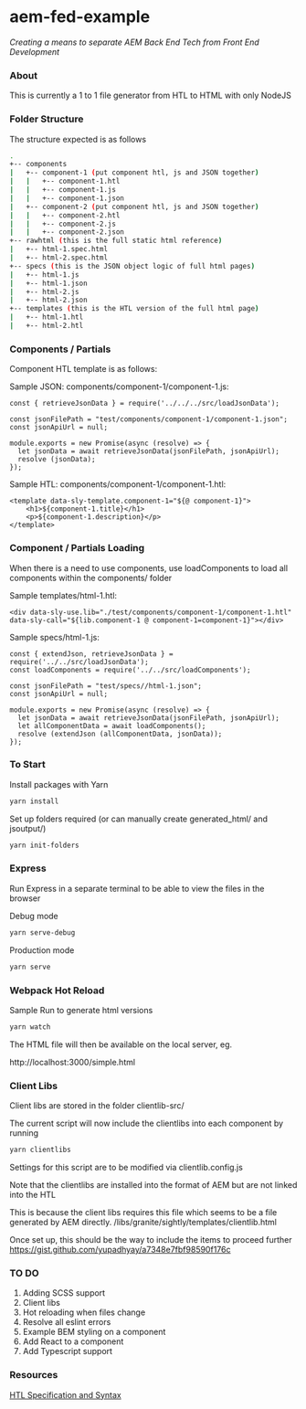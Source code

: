 # aem-fed-example

*Creating a means to separate AEM Back End Tech from Front End Development*

### About

This is currently a 1 to 1 file generator from HTL to HTML with only NodeJS

### Folder Structure

The structure expected is as follows

```bash
.
+-- components
|   +-- component-1 (put component htl, js and JSON together)
|   |   +-- component-1.htl 
|   |   +-- component-1.js
|   |   +-- component-1.json
|   +-- component-2 (put component htl, js and JSON together)
|   |   +-- component-2.htl 
|   |   +-- component-2.js
|   |   +-- component-2.json
+-- rawhtml (this is the full static html reference)
|   +-- html-1.spec.html
|   +-- html-2.spec.html
+-- specs (this is the JSON object logic of full html pages)
|   +-- html-1.js
|   +-- html-1.json
|   +-- html-2.js
|   +-- html-2.json
+-- templates (this is the HTL version of the full html page)
|   +-- html-1.htl
|   +-- html-2.htl
```

### Components / Partials

Component HTL template is as follows:

Sample JSON: components/component-1/component-1.js:

~~~~
const { retrieveJsonData } = require('../../../src/loadJsonData');

const jsonFilePath = "test/components/component-1/component-1.json";
const jsonApiUrl = null;

module.exports = new Promise(async (resolve) => {
  let jsonData = await retrieveJsonData(jsonFilePath, jsonApiUrl);
  resolve (jsonData);
});

~~~~

Sample HTL: components/component-1/component-1.htl:

~~~~
<template data-sly-template.component-1="${@ component-1}">
    <h1>${component-1.title}</h1>
    <p>${component-1.description}</p>
</template>
~~~~
  
### Component / Partials Loading

When there is a need to use components, use loadComponents to load all components within the components/ folder

Sample templates/html-1.htl:

~~~~
<div data-sly-use.lib="./test/components/component-1/component-1.htl" data-sly-call="${lib.component-1 @ component-1=component-1}"></div>
~~~~

Sample specs/html-1.js:

~~~~
const { extendJson, retrieveJsonData } = require('../../src/loadJsonData');
const loadComponents = require('../../src/loadComponents');

const jsonFilePath = "test/specs//html-1.json";
const jsonApiUrl = null;

module.exports = new Promise(async (resolve) => {
  let jsonData = await retrieveJsonData(jsonFilePath, jsonApiUrl);
  let allComponentData = await loadComponents();
  resolve (extendJson (allComponentData, jsonData));
});
~~~~

### To Start

Install packages with Yarn

```bash
yarn install
```

Set up folders required (or can manually create generated_html/ and jsoutput/)

```bash
yarn init-folders
```

### Express

Run Express in a separate terminal to be able to view the files in the browser

Debug mode

```bash
yarn serve-debug
```

Production mode

```bash
yarn serve
```

### Webpack Hot Reload

Sample Run to generate html versions

```bash
yarn watch
```

The HTML file will then be available on the local server, eg.

http://localhost:3000/simple.html


### Client Libs

Client libs are stored in the folder clientlib-src/

The current script will now include the clientlibs into each component by running 
```bash
yarn clientlibs
```

Settings for this script are to be modified via clientlib.config.js

Note that the clientlibs are installed into the format of AEM but are not linked into the HTL

This is because the client libs requires this file which seems to be a file generated by AEM directly.
/libs/granite/sightly/templates/clientlib.html

Once set up, this should be the way to include the items to proceed further
https://gist.github.com/yupadhyay/a7348e7fbf98590f176c


### TO DO

1. Adding SCSS support
2. Client libs
3. Hot reloading when files change
4. Resolve all eslint errors
5. Example BEM styling on a component
6. Add React to a component
7. Add Typescript support

### Resources

[HTL Specification and Syntax](https://github.com/adobe/htl-spec/blob/master/SPECIFICATION.md)
